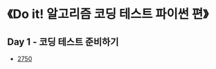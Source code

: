 # 《Do it! 알고리즘 코딩 테스트 파이썬 편》

## Day 1 - 코딩 테스트 준비하기
  - [2750](https://github.com/donghun-K/algorithm-coding-test/tree/main/%EB%B0%B1%EC%A4%80/Bronze/2750.%E2%80%85%EC%88%98%E2%80%85%EC%A0%95%EB%A0%AC%ED%95%98%EA%B8%B0)
